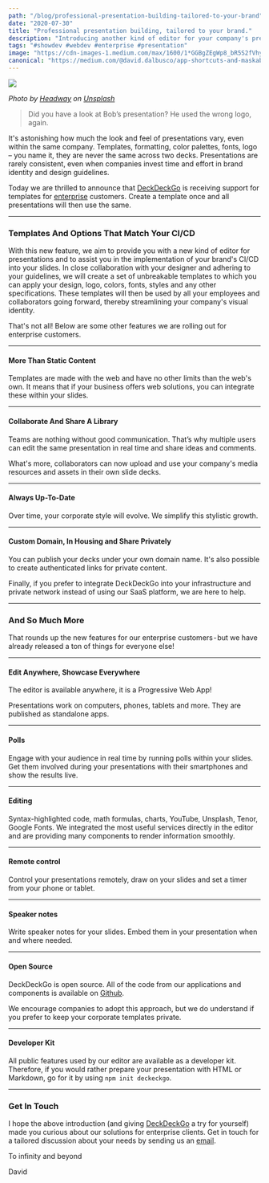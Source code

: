 ```yaml
---
path: "/blog/professional-presentation-building-tailored-to-your-brand"
date: "2020-07-30"
title: "Professional presentation building, tailored to your brand."
description: "Introducing another kind of editor for your company's presentations."
tags: "#showdev #webdev #enterprise #presentation"
image: "https://cdn-images-1.medium.com/max/1600/1*GGBgZEgWp8_bR5S2fVhybg.jpeg"
canonical: "https://medium.com/@david.dalbusco/app-shortcuts-and-maskable-icons-play-it-like-twitter-c7da9b7e90fa"
---
```


![](https://cdn-images-1.medium.com/max/1600/1*G1Y71S6H20wCW7WbgrQXew.jpeg)

*Photo by [Headway](https://unsplash.com/@headwayio?utm_source=unsplash&utm_medium=referral&utm_content=creditCopyText) on [Unsplash](https://unsplash.com/?utm_source=unsplash&utm_medium=referral&utm_content=creditCopyText)*

> Did you have a look at Bob’s presentation? He used the wrong logo, again.

It's astonishing how much the look and feel of presentations vary, even within the same company. Templates, formatting, color palettes, fonts, logo – you name it, they are never the same across two decks. Presentations are rarely consistent, even when companies invest time and effort in brand identity and design guidelines.

Today we are thrilled to announce that [DeckDeckGo](https://deckdeckgo.com) is receiving support for templates for [enterprise](https://deckdeckgo.com/enterprise) customers. Create a template once and all presentations will then use the same.

*****

### Templates And Options That Match Your CI/CD

With this new feature, we aim to provide you with a new kind of editor for presentations and to assist you in the implementation of your brand's CI/CD into your slides. In close collaboration with your designer and adhering to your guidelines, we will create a set of unbreakable templates to which you can apply your design, logo, colors, fonts, styles and any other specifications. These templates will then be used by all your employees and collaborators going forward, thereby streamlining your company's visual identity.

That's not all! Below are some other features we are rolling out for enterprise customers.

*****

#### More Than Static Content

Templates are made with the web and have no other limits than the web's own. It means that if your business offers web solutions, you can integrate these within your slides.

*****

#### Collaborate And Share A Library

Teams are nothing without good communication. That’s why multiple users can edit the same presentation in real time and share ideas and comments.

What's more, collaborators can now upload and use your company's media resources and assets in their own slide decks.

*****

#### Always Up-To-Date

Over time, your corporate style will evolve. We simplify this stylistic growth.

*****

#### Custom Domain, In Housing and Share Privately

You can publish your decks under your own domain name. It's also possible to create authenticated links for private content.

Finally, if you prefer to integrate DeckDeckGo into your infrastructure and private network instead of using our SaaS platform, we are here to help.

*****

### And So Much More

That rounds up the new features for our enterprise customers - but we have already released a ton of things for everyone else!

*****

#### Edit Anywhere, Showcase Everywhere

The editor is available anywhere, it is a Progressive Web App!

Presentations work on computers, phones, tablets and more. They are published as standalone apps.

*****

#### Polls

Engage with your audience in real time by running polls within your slides. Get them involved during your presentations with their smartphones and show the results live.

*****

#### Editing

Syntax-highlighted code, math formulas, charts, YouTube, Unsplash, Tenor, Google Fonts. We integrated the most useful services directly in the editor and are providing many components to render information smoothly.

*****

#### Remote control

Control your presentations remotely, draw on your slides and set a timer from your phone or tablet.

*****

#### Speaker notes

Write speaker notes for your slides. Embed them in your presentation when and where needed.

*****

#### Open Source

DeckDeckGo is open source. All of the code from our applications and components is available on [Github](http://github.com/deckgo/deckdeckgo).

We encourage companies to adopt this approach, but we do understand if you prefer to keep your corporate templates private.

*****

#### Developer Kit

All public features used by our editor are available as a developer kit. Therefore, if you would rather prepare your presentation with HTML or Markdown, go for it by using `npm init deckeckgo`.

*****

### Get In Touch

I hope the above introduction (and giving [DeckDeckGo](https://deckdeckgo.com) a try for yourself) made you curious about our solutions for enterprise clients. Get in touch for a tailored discussion about your needs by sending us an [email](mailto:hello@deckdeckgo.com).

To infinity and beyond

David
